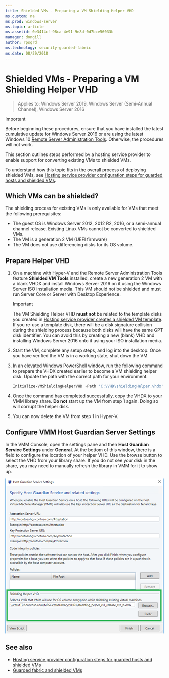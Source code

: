 ```yaml
---
title: Shielded VMs - Preparing a VM Shielding Helper VHD
ms.custom: na
ms.prod: windows-server
ms.topic: article
ms.assetid: 0e3414cf-98ca-4e91-9e8d-0d7bce56033b
manager: dongill
author: rpsqrd
ms.technology: security-guarded-fabric
ms.date: 08/29/2018
---
```


# Shielded VMs - Preparing a VM Shielding Helper VHD

>Applies to: Windows Server 2019, Windows Server (Semi-Annual Channel), Windows Server 2016

> [!IMPORTANT]
> Before beginning these procedures, ensure that you have installed the latest cumulative update for Windows Server 2016 or are using the latest Windows 10 [Remote Server Administration Tools](https://www.microsoft.com/en-us/download/details.aspx?id=45520). Otherwise, the procedures will not work. 

This section outlines steps performed by a hosting service provider to enable support for converting existing VMs to shielded VMs.

To understand how this topic fits in the overall process of deploying shielded VMs, see [Hosting service provider configuration steps for guarded hosts and shielded VMs](guarded-fabric-configuration-scenarios-for-shielded-vms-overview.md).

## Which VMs can be shielded?

The shielding process for existing VMs is only available for VMs that meet the following prerequisites:

- The guest OS is Windows Server 2012, 2012 R2, 2016, or a semi-annual channel release. Existing Linux VMs cannot be converted to shielded VMs.
- The VM is a generation 2 VM (UEFI firmware)
- The VM does not use differencing disks for its OS volume.

## Prepare Helper VHD

1.  On a machine with Hyper-V and the Remote Server Administration Tools feature **Shielded VM Tools** installed, create a new generation 2 VM with a blank VHDX and install Windows Server 2016 on it using the Windows Server ISO installation media. This VM should not be shielded and must run Server Core or Server with Desktop Experience.

    > [!IMPORTANT]
    > The VM Shielding Helper VHD **must not** be related to the template disks you created in [Hosting service provider creates a shielded VM template](guarded-fabric-create-a-shielded-vm-template.md). If you re-use a template disk, there will be a disk signature collision during the shielding process because both disks will have the same GPT disk identifier. You can avoid this by creating a new (blank) VHD and installing Windows Server 2016 onto it using your ISO installation media.

2.  Start the VM, complete any setup steps, and log into the desktop. Once you have verified the VM is in a working state, shut down the VM.

3.  In an elevated Windows PowerShell window, run the following command to prepare the VHDX created earlier to become a VM shielding helper disk. Update the path with the correct path for your environment.

    ```powershell
    Initialize-VMShieldingHelperVHD -Path 'C:\VHD\shieldingHelper.vhdx'
    ```

4.  Once the command has completed successfully, copy the VHDX to your VMM library share. **Do not** start up the VM from step 1 again. Doing so will corrupt the helper disk.

5.  You can now delete the VM from step 1 in Hyper-V.

## Configure VMM Host Guardian Server Settings

In the VMM Console, open the settings pane and then **Host Guardian Service Settings** under **General**. At the bottom of this window, there is a field to configure the location of your helper VHD. Use the browse button to select the VHD from your library share. If you do not see your disk in the share, you may need to manually refresh the library in VMM for it to show up.

![VMM - Host Guardian Service Settings](../media/Guarded-Fabric-Shielded-VM/guarded-host-vmm-hgs-settings-01.png)

## See also

- [Hosting service provider configuration steps for guarded hosts and shielded VMs](guarded-fabric-configuration-scenarios-for-shielded-vms-overview.md)
- [Guarded fabric and shielded VMs](guarded-fabric-and-shielded-vms-top-node.md)
